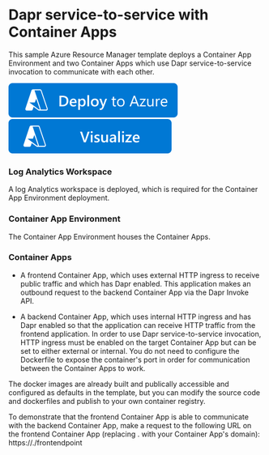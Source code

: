 # Dapr service-to-service with Container Apps
This sample Azure Resource Manager template deploys a Container App Environment and two Container Apps which use Dapr service-to-service invocation to communicate with each other.

[![Deploy To Azure](https://raw.githubusercontent.com/Azure/azure-quickstart-templates/master/1-CONTRIBUTION-GUIDE/images/deploytoazure.svg?sanitize=true)](https://portal.azure.com/#create/Microsoft.Template/uri/https%3A%2F%2Fraw.githubusercontent.com%2Fazureossd%2FContainer-Apps%2Fmaster%2FDapr%2Fserviceinvocation%2Fnodejs%2Fdeploy%2Fazuredeploy.json)  [![Visualize](https://raw.githubusercontent.com/Azure/azure-quickstart-templates/master/1-CONTRIBUTION-GUIDE/images/visualizebutton.svg?sanitize=true)](http://armviz.io/#/?load=https%3A%2F%2Fraw.githubusercontent.com%2Fazureossd%2FContainer-Apps%2Fmaster%2FDapr%2Fserviceinvocation%2Fnodejs%2Fdeploy%2Fazuredeploy.json)

### Log Analytics Workspace

A log Analytics workspace is deployed, which is required for the Container App Environment deployment.

### Container App Environment

The Container App Environment houses the Container Apps.

### Container Apps

- A frontend Container App, which uses external HTTP ingress to receive public traffic and which has Dapr enabled. This application makes an outbound request to the backend Container App via the Dapr Invoke API.

- A backend Container App, which uses internal HTTP ingress and has Dapr enabled so that the application can receive HTTP traffic from the frontend application. In order to use Dapr service-to-service invocation, HTTP ingress must be enabled on the target Container App but can be set to either external or internal. You do not need to configure the Dockerfile to expose the container's port in order for communication between the Container Apps to work.

The docker images are already built and publically accessible and configured as defaults in the template, but you can modify the source code and dockerfiles and publish to your own container registry.

To demonstrate that the frontend Container App is able to communicate with the backend Container App, make a request to the following URL on the frontend Container App (replacing <FrontEndContainerAppName>.<FQDNSuffix> with your Container App's domain):
https://<FrontEndContainerAppName>.<FQDNSuffix>/frontendpoint